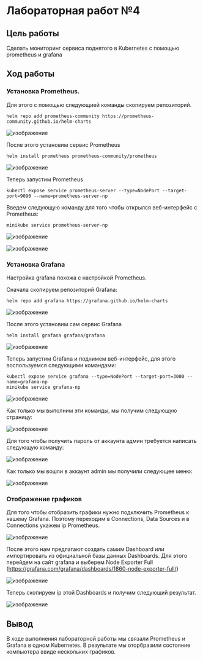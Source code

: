 # Лабораторная работ №4

## Цель работы

Сделать мониторинг сервиса поднятого в Kubernetes с помощью prometheus и grafana

## Ход работы

### Установка Prometheus.

Для этого с помощью следующией команды скопируем репозиторий.

```
helm repo add prometheus-community https://prometheus-community.github.io/helm-charts
```

![изображение](./assets/step1.png)

После этого установим сервис Prometheus

```
helm install prometheus prometheus-community/prometheus
```

![изображение](./assets/step2.jpg)

Теперь запустим Prometheus

```
kubectl expose service prometheus-server --type=NodePort --target-port=9090 --name=prometheus-server-np
```

Введем следующую команду для того чтобы открылся веб-интерфейс с Prometheus:

```
minikube service prometheus-server-np
```

![изображение](./assets/step3.jpg)

![изображение](./assets/step4.jpg)

### Установка Grafana

Настройка grafana похожа с настройкой Prometheus.

Сначала скопируем репозиторий Grafana:

```
helm repo add grafana https://grafana.github.io/helm-charts
```

![изображение](./assets/step5.png)

После этого установим сам сервис Grafana

```
helm install grafana grafana/grafana
```

![изображение](./assets/step6.jpg)

Теперь запустим Grafana и поднимем веб-интерфейс, для этого воспользуемся следующими командами:

```
kubectl expose service grafana --type=NodePort --target-port=3000 --name=grafana-np
minikube service grafana-np
```

![изображение](./assets/step7.jpg)

Как только мы выполним эти команды, мы получим следующую страницу:

![изображение](./assets/step8.jpg)

Для того чтобы получить пароль от аккаунта админ требуется написать следующую команду:

![изображение](./assets/step9.png)

Как только мы вошли в аккаунт admin мы получили следующее меню:

![изображение](./assets/step10.jpg)

### Отображение графиков

Для того чтобы отобразить графики нужно подключить Prometheus к нашему Grafana. Поэтому переходим в Connections, Data Sources и в Connections укажем ip Prometheus.

![изображение](./assets/step11.jpg)

После этого нам предлагают создать самим Dashboard или импортировать из официальной базы данных Dashboards. Для этого перейдем на сайт grafana и выберем Node Exporter Full (https://grafana.com/grafana/dashboards/1860-node-exporter-full/)

![изображение](./assets/step12.jpg)

Теперь скопируем ip этой Dashboards и получим следующий результат.

![изображение](./assets/step13.jpg)

## Вывод

В ходе выполнения лабораторной работы мы связали Prometheus и Grafana в одном Kubernetes. В результате мы оторбразили состояние компьютера ввиде нескольких графиков.
